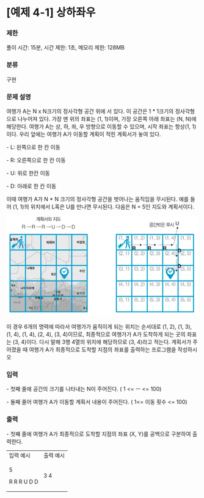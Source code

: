 # [예제 4-1] 상하좌우 

### 제한

풀이 시간: 15분, 시간 제한: 1초, 메모리 제한: 128MB

### 분류

구현

### 문제 설명

여행가 A는 N x N크기의 정사각형 공간 위에 서 있다. 이 공간은 1 * 1크기의 정사각형으로 나누어져 있다. 
가장 맨 위의 좌표는 (1, 1)이며, 가장 오른쪽 아래 좌표는 (N, N)에 해당한다. 
여행가 A는 상, 하, 좌, 우 방향으로 이동할 수 있으며, 시작 좌표는 항상(1, 1)이다. 
우리 앞에는 여행가 A가 이동할 계획이 적힌 계획서가 놓여 있다.

<p>  - L: 왼쪽으로 한 칸 이동</p>
<p>  - R: 오른쪽으로 한 칸 이동</p>
<p>  - U: 위로 한칸 이동</p>
<p>  - D: 아래로 한 칸 이동</p>

이때 여행가 A가 N * N 크기의 정사각형 공간을 벗어나는 움직임을 무시된다. 
예를 들어 (1, 1)의 위치에서 L혹은 U를 만나면 무시된다. 다음은 N = 5인 지도와 계획서이다.

<img src="4-1 이코테.PNG">

이 경우 6개의 명력에 따라서 여행가가 움직이게 되는 위치는 순서대로 (1, 2), (1, 3), (1, 4), (1, 4), (2, 4), (3, 4)이므로, 
최종적으로 여행가가 A가 도착하게 되는 곳의 좌표는 (3, 4)이다. 
다시 말해 3행 4열의 위치에 해당하므로 (3, 4)라고 적는다. 
계획서가 주어졌을 때 여행가 A가 최종적으로 도착할 지점의 좌표를 출력하는 프로그램을 작성하시오


### 입력 

 <p>  - 첫째 줄에 공간의 크기를 나타내는 N이 주어진다. ( 1 <= ㅡ <= 100)</p>
 <p>- 둘째 줄어 여행가 A가 이동할 계획서 내용이 주어진다. ( 1<= 이동 횟수 <= 100)</p>

### 출력 

 <p>- 첫쨰 줄에 여행가 A가 최종적으로 도착할 지점의 좌표 (X, Y)를 공백으로 구분하여 출력한다. </p>

<table>
    <tr>
        <td>입력 예시</td>
        <td>출력 예시</td>
    </tr>
    <tr>
        <td>
            <p>5</p>    
            <p>R R R U D D</p>    
        </td>
        <td>3 4</td>
    </tr>
</table>